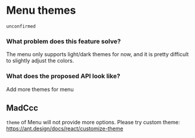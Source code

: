 # Menu themes

`unconfirmed`

### What problem does this feature solve?

The menu only supports light/dark themes for now, and it is pretty difficult to slightly adjust the colors.

### What does the proposed API look like?

Add more themes for menu

<!-- generated by ant-design-issue-helper. DO NOT REMOVE -->

## MadCcc

`theme` of Menu will not provide more options.
Please try custom theme: https://ant.design/docs/react/customize-theme
